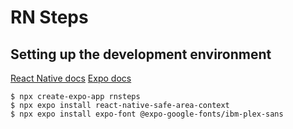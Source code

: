 # RN Steps

## Setting up the development environment

[React Native docs](https://reactnative.dev/docs/environment-setup?guide=quickstart)
[Expo docs](https://docs.expo.dev/tutorial/create-your-first-app/)

```shell
$ npx create-expo-app rnsteps
$ npx expo install react-native-safe-area-context
$ npx expo install expo-font @expo-google-fonts/ibm-plex-sans
```
